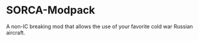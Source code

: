 # SORCA-Modpack
A non-IC breaking mod that allows the use of your favorite cold war Russian aircraft.
